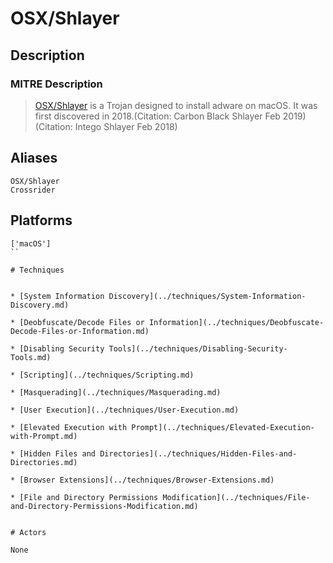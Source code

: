 
# OSX/Shlayer

## Description

### MITRE Description

> [OSX/Shlayer](https://attack.mitre.org/software/S0402) is a Trojan designed to install adware on macOS. It was first discovered in 2018.(Citation: Carbon Black Shlayer Feb 2019)(Citation: Intego Shlayer Feb 2018)

## Aliases

```
OSX/Shlayer
Crossrider
```

## Platforms

```
['macOS']
``

# Techniques


* [System Information Discovery](../techniques/System-Information-Discovery.md)

* [Deobfuscate/Decode Files or Information](../techniques/Deobfuscate-Decode-Files-or-Information.md)
    
* [Disabling Security Tools](../techniques/Disabling-Security-Tools.md)
    
* [Scripting](../techniques/Scripting.md)
    
* [Masquerading](../techniques/Masquerading.md)
    
* [User Execution](../techniques/User-Execution.md)
    
* [Elevated Execution with Prompt](../techniques/Elevated-Execution-with-Prompt.md)
    
* [Hidden Files and Directories](../techniques/Hidden-Files-and-Directories.md)
    
* [Browser Extensions](../techniques/Browser-Extensions.md)
    
* [File and Directory Permissions Modification](../techniques/File-and-Directory-Permissions-Modification.md)
    

# Actors

None
